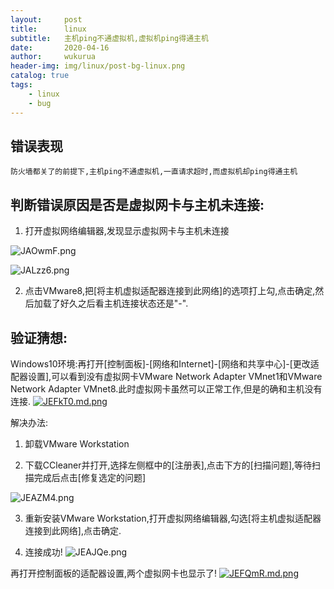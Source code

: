 ```yaml
---
layout:     post
title:      linux
subtitle:   主机ping不通虚拟机,虚拟机ping得通主机
date:       2020-04-16
author:     wukurua
header-img: img/linux/post-bg-linux.png
catalog: true
tags:
    - linux
    - bug
---
```


## 错误表现 ##

`防火墙都关了的前提下,主机ping不通虚拟机,一直请求超时,而虚拟机却ping得通主机`

## 判断错误原因是否是虚拟网卡与主机未连接: ##

1. 打开虚拟网络编辑器,发现显示虚拟网卡与主机未连接

![JAOwmF.png](https://s1.ax1x.com/2020/04/16/JAOwmF.png)

![JALzz6.png](https://s1.ax1x.com/2020/04/16/JALzz6.png)

2. 点击VMware8,把[将主机虚拟适配器连接到此网络]的选项打上勾,点击确定,然后加载了好久之后看主机连接状态还是"-".

## 验证猜想: ##

 Windows10环境:再打开[控制面板]-[网络和Internet]-[网络和共享中心]-[更改适配器设置],可以看到没有虚拟网卡VMware Network Adapter VMnet1和VMware Network Adapter VMnet8.此时虚拟网卡虽然可以正常工作,但是的确和主机没有连接.
[![JEFkT0.md.png](https://s1.ax1x.com/2020/04/16/JEFkT0.md.png)](https://imgchr.com/i/JEFkT0)


解决办法:
1. 卸载VMware Workstation

2. 下载CCleaner并打开,选择左侧框中的[注册表],点击下方的[扫描问题],等待扫描完成后点击[修复选定的问题]

![JEAZM4.png](https://s1.ax1x.com/2020/04/16/JEAZM4.png)

3. 重新安装VMware Workstation,打开虚拟网络编辑器,勾选[将主机虚拟适配器连接到此网络],点击确定.

4. 连接成功!
![JEAJQe.png](https://s1.ax1x.com/2020/04/16/JEAJQe.png)

再打开控制面板的适配器设置,两个虚拟网卡也显示了!
[![JEFQmR.md.png](https://s1.ax1x.com/2020/04/16/JEFQmR.md.png)](https://imgchr.com/i/JEFQmR)